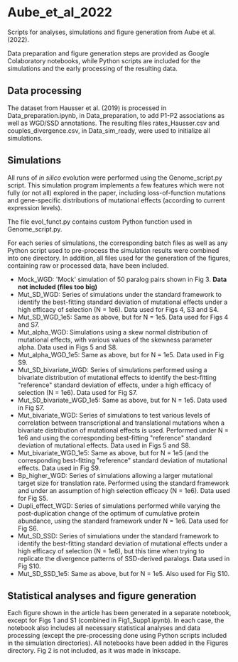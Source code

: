 # Aube_et_al_2022
Scripts for analyses, simulations and figure generation from Aube et al. (2022).

Data preparation and figure generation steps are provided as Google Colaboratory notebooks, while Python scripts are included for the simulations and the early processing of the resulting data. 

## Data processing
The dataset from Hausser et al. (2019) is processed in Data_preparation.ipynb, in Data_preparation, to add P1-P2 associations as well as WGD/SSD annotations. The resulting files rates_Hausser.csv and couples_divergence.csv, in Data_sim_ready, were used to initialize all simulations. 

## Simulations
All runs of *in silico* evolution were performed using the Genome_script.py script. This simulation program implements a few features which were not fully (or not all) explored in the paper, including loss-of-function mutations and gene-specific distributions of mutational effects (according to current expression levels). 

The file evol_funct.py contains custom Python function used in Genome_script.py.

For each series of simulations, the corresponding batch files as well as any Python script used to pre-process the simulation results were combined into one directory. In addition, all files used for the generation of the figures, containing raw or processed data, have been included.

* Mock_WGD: 'Mock' simulation of 50 paralog pairs shown in Fig 3. **Data not included (files too big)**
* Mut_SD_WGD: Series of simulations under the standard framework to identify the best-fitting standard deviation of mutational effects under a high efficacy of selection (N = 1e6). Data used for Figs 4, S3 and S4.
* Mut_SD_WGD_1e5: Same as above, but for N = 1e5. Data used for Figs 4 and S7.
* Mut_alpha_WGD: Simulations using a skew normal distribution of mutational effects, with various values of the skewness parameter alpha. Data used in Figs 5 and S8.
* Mut_alpha_WGD_1e5: Same as above, but for N = 1e5. Data used in Fig S9.
* Mut_SD_bivariate_WGD: Series of simulations performed using a bivariate distribution of mutational effects to identify the best-fitting "reference" standard deviation of effects, under a high efficacy of selection (N = 1e6). Data used for Fig S7.
* Mut_SD_bivariate_WGD_1e5: Same as above, but for N = 1e5. Data used in Fig S7.
* Mut_bivariate_WGD: Series of simulations to test various levels of correlation between transcriptional and translational mutations when a bivariate distribution of mutational effects is used. Performed under N = 1e6 and using the corresponding best-fitting "reference" standard deviation of mutational effects. Data used in Figs 5 and S8.
* Mut_bivariate_WGD_1e5: Same as above, but for N = 1e5 (and the corresponding best-fitting "reference" standard deviation of mutational effects. Data used in Fig S9.
* Bp_higher_WGD: Series of simulations allowing a larger mutational target size for translation rate. Performed using the standard framework and under an assumption of high selection efficacy (N = 1e6). Data used for Fig S5.
* Dupli_effect_WGD: Series of simulations performed while varying the post-duplication change of the optimum of cumulative protein abundance, using the standard framework under N = 1e6. Data used for Fig S6.
* Mut_SD_SSD: Series of simulations under the standard framework to identify the best-fitting standard deviation of mutational effects under a high efficacy of selection (N = 1e6), but this time when trying to replicate the divergence patterns of SSD-derived paralogs. Data used in Fig S10.
* Mut_SD_SSD_1e5: Same as above, but for N = 1e5. Also used for Fig S10.    

## Statistical analyses and figure generation
Each figure shown in the article has been generated in a separate notebook, except for Figs 1 and S1 (combined in Fig1_Supp1.ipynb). In each case, the notebook also includes all necessary statistical analyses and data processing (except the pre-processing done using Python scripts included in the simulation directories). All notebooks have been added in the Figures directory. Fig 2 is not included, as it was made in Inkscape.

